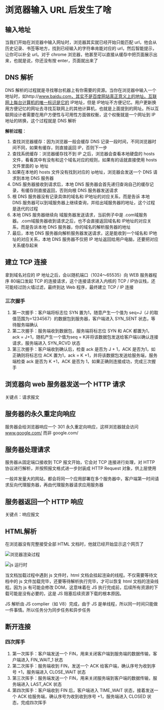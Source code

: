 # 浏览器输入 URL 后发生了啥

## 输入地址

当我们开始在浏览器中输入网址时，浏览器其实就已经开始只能匹配 url，他会从历史记录、书签等地方，找到已经输入的字符串肯能对应的 url，然后智能提示，让你可以补全 url。对于 chrome 浏览器，他甚至可以直接从缓存中把页面展示出来，也就是说，你还没有按 enter，页面就出来了



## DNS 解析

DNS 解析的过程就是寻找哪台机器上有你需要的资源。当你在浏览器中输入一个地址时，如http://www.baidu.com，其实不是百度网站真正意义上的地址。互联网上每台计算机的唯一标识是它的 IP地址，但是 IP地址不方便记忆。用户更新换用方便记忆的网址去寻找互联网上的其他计算机，也就是上面提到的网址。所以互联网设计者需要在用户方便性与可用性方面做权衡，这个权衡就是一个网址到 IP地址的转换，这个过程就是 DNS 解析

**解析过程**：

1.  查找浏览器缓存：因为浏览器一般会缓存 DNS 记录一段时间，不同浏览器时间不同，如果有缓存，则直接返回 IP，否则下一步
2.  查找系统缓存：浏览器缓存找不到 IP 之后，浏览器会查看本地硬盘的 hosts 文件，看看其中有没有和这个域名对应的规则，如果有的话就直接使用 hosts 文件里面的 ip 地址
3.  如果在本地的 hosts 文件没有找到对应的 ip地址，浏览器会发送一个 DNS 请求到本地 DNS 服务器
4.  DNS 服务器接收到请求后，本地 DNS 服务器会首先递归查询自己的缓存记录，有缓存则直接返回，否则向根 DNS 服务器发送请求
5.  根 DNS 服务器没有记录具体的域名和 IP地址的对应关系，而是告诉 本地 DNS 服务器可以到域服务器上继续查询，并给出域服务器的地址，这个过程是迭代的过程
6.  本地 DNS 服务器继续向 域服务器发送请求，当前例子中是 .com域服务器。.com域服务器收到请求之后，也不会直接返回域名和 IP地址的对应关系，而是告诉本地 DNS 服务器，你的域名的解析服务器的地址
7.  最后，本地 DNS 服务器向解析服务器发送请求，这是能收到一个域名和 IP地址的对应关系，本地 DNS 服务器不仅把 IP 地址返回给用户电脑，还要把对应关系缓存起来



## 建立 TCP 连接

拿到域名对应的 IP 地址之后，会以随机端口（1024～65535）向 WEB 服务器程序 80端口发起 TCP 的连接请求，这个连接请求进入内核的 TCP / IP协议栈，还可能经过防火墙过滤，最终到达 Web 程序，最终建立 TCP / IP 连接

### 三次握手

1.  第一次握手：客户端将标志位 SYN 置为1，随意产生一个值为 seq=J（J 的取值范围为=1234567）的数据包到服务器，客户端进入 SYN_SENT 状态，等待服务端确认
2.  第二次握手：服务端收到数据包，服务端将标志位 SYN 和 ACK 都置为1，ack = J+1，随机产生一个值为seq = K并将该数据包发送给客户端以确认连接请求，服务端进入 SYN_RCVD 状态
3.  第三次握手：客户端收到确认后，检查 ack 是否为 J + 1，ACK 是否为1，如正确则将标志位 ACK 置为1，ack = K +1，并将该数据包发送给服务端，服务端检查 ack 是否为 K +1，ACK 是否为 1，如果正确则连接成功，完成三次握手



## 浏览器向 web 服务器发送一个 HTTP 请求

关键点：请求报文



## 服务器的永久重定向响应

服务器会给浏览器响应一个 301 永久重定向响应，这样浏览器就会访问 www.google.com/ 而非 google.com/



## 服务器处理请求

服务器从固定端口接收到 TCP 报文开始，它会对 TCP 连接进行处理，对 HTTP 协议进行解析，并按照报文格式进一步封装成 HTTP Request 对象，供上层使用

一般并发量大的网站，都会将同一个应用部署在多个服务器中，客户端第一时间请求反向代理服务器，再由代理服务器请求应用服务器



## 服务器返回一个 HTTP 响应

关键点：响应报文



## HTML解析

在浏览器没有完整接受全部 HTML 文档时，他就已经开始显示这个网页了

![浏览器渲染过程](https://user-gold-cdn.xitu.io/2020/1/3/16f6930bcc5b9338?imageslim)

![js 运行时](https://user-gold-cdn.xitu.io/2019/12/15/16f089bac9e42a95?imageslim)

当文档加载过程中遇到 js 文件时，html 文档会挂起渲染的线程。不仅需要等待文档中的 js 文件加载完毕，还要等待解析执行完毕，才可以恢复 html 文档的渲染线程。因为 js 有可能会修改 DOM，这意味着在 JS 执行完成前，后续所有资源的下载可能是没有必要的，这是 JS 阻塞后续资源下载的根本原因。

JS 解析由 JS complier（如 V8）完成，由于 JS 是单线程，所以同一时间只能做一件事情。所以任务分为同步任务和异步任务



## 断开连接

### 四次挥手

1.  第一次挥手：客户端发送一个 FIN，用来关闭客户端到服务端的数据传输，客户端进入 FIN_WAIT_1 状态
2.  第二次挥手：服务端收到 FIN，发送一个 ACK 给客户端，确认序号为收到序号 +1，服务端进入 CLOSE_WAIT 状态
3.  第三次挥手：服务端发送一个 FIN，用来关闭服务端到客户端的数据传输，服务端进入 LAST_ACK 状态
4.  第四次挥手：客户端收到 FIN 后，客户端进入 TIME_WAIT 状态，接着发送一个 ACK 给服务端，确认序号为收到收到序号 +1，服务端进入 CLOSED 状态，完成四次挥手
